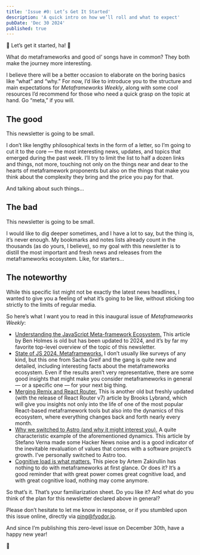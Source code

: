 ```yaml
---
title: 'Issue #0: Let’s Get It Started'
description: 'A quick intro on how we’ll roll and what to expect'
pubDate: 'Dec 30 2024'
published: true
---
```


🎵 Let’s get it started, ha! 🎵

What do metaframeworks and good ol’ songs have in common? They both make the journey more interesting.

I believe there will be a better occasion to elaborate on the boring basics like “what” and “why.” For now, I’d like to introduce you to the structure and main expectations for _Metaframeworks Weekly_, along with some cool resources I’d recommend for those who need a quick grasp on the topic at hand. Go “meta,” if you will.

## The good

This newsletter is going to be small.

I don’t like lengthy philosophical texts in the form of a letter, so I’m going to cut it to the core — the most interesting news, updates, and topics that emerged during the past week. I’ll try to limit the list to half a dozen links and things, not more, touching not only on the things near and dear to the hearts of metaframework proponents but also on the things that make you think about the complexity they bring and the price you pay for that.

And talking about such things…

## The bad

This newsletter is going to be small.

I would like to dig deeper sometimes, and I have a lot to say, but the thing is, it’s never enough. My bookmarks and notes lists already count in the thousands (as do yours, I believe), so my goal with this newsletter is to distill the most important and fresh news and releases from the metaframeworks ecosystem. Like, for starters…

## The noteworthy

While this specific list might not be exactly the latest news headlines, I wanted to give you a feeling of what it’s going to be like, without sticking too strictly to the limits of regular media.

So here’s what I want you to read in this inaugural issue of _Metaframeworks Weekly_:

- [Understanding the JavaScript Meta-framework Ecosystem.](https://prismic.io/blog/javascript-meta-frameworks-ecosystem) This article by Ben Holmes is old but has been updated to 2024, and it’s by far my favorite top-level overview of the topic of this newsletter.
- [State of JS 2024. Metaframeworks.](https://2024.stateofjs.com/en-US/libraries/meta-frameworks/) I don’t usually like surveys of any kind, but this one from Sacha Greif and the gang is quite new and detailed, including interesting facts about the metaframeworks ecosystem. Even if the results aren’t very representative, there are some good insights that might make you consider metaframeworks in general — or a specific one — for your next big thing.
- [Merging Remix and React Router.](https://remix.run/blog/merging-remix-and-react-router) This is another old but freshly updated (with the release of React Router v7) article by Brooks Lybrand, which will give you insights not only into the life of one of the most popular React-based metaframework tools but also into the dynamics of this ecosystem, where everything changes back and forth nearly every month.
- [Why we switched to Astro (and why it might interest you).](https://www.datocms.com/blog/why-we-switched-to-astro) A quite characteristic example of the aforementioned dynamics. This article by Stefano Verna made some Hacker News noise and is a good indicator of the inevitable revaluation of values that comes with a software project’s growth. I’ve personally switched to Astro too.
- [Cognitive load is what matters.](https://minds.md/zakirullin/cognitive) This piece by Artem Zakirullin has nothing to do with metaframeworks at first glance. Or does it? It’s a good reminder that with great power comes great cognitive load, and with great cognitive load, nothing may come anymore.

So that’s it. That’s your familiarization sheet. Do you like it? And what do you think of the plan for this newsletter declared above in general?

Please don’t hesitate to let me know in response, or if you stumbled upon this issue online, directly via [ping@fyodor.io](mailto:ping@fyodor.io).

And since I’m publishing this zero-level issue on December 30th, have a happy new year!

👋
